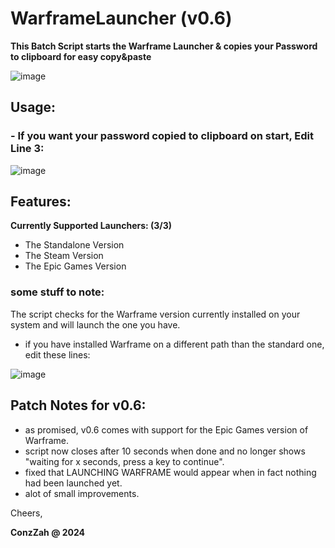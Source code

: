 # WarframeLauncher (v0.6)
**This Batch Script starts the Warframe Launcher &amp; copies your Password to clipboard for easy copy&amp;paste**

![image](https://github.com/ConzZah/WarframeLauncher/assets/69615452/473b4d24-0122-4da4-9b90-6b0025e94edd)


## Usage:
### - If you want your password copied to clipboard on start, Edit Line 3: 

![image](https://github.com/ConzZah/WarframeLauncher/assets/69615452/c8a5dc8d-07d6-4eea-9b90-707d6cd58210)


## Features:
**Currently Supported Launchers: (3/3)**
- The Standalone Version
- The Steam Version
- The Epic Games Version


### some stuff to note:
The script checks for the Warframe version currently installed on your system and will launch the one you have.
- if you have installed Warframe on a different path than the standard one, edit these lines:

![image](https://github.com/ConzZah/WarframeLauncher/assets/69615452/1b77a585-d9ef-47be-900a-8643536c93ab)


## Patch Notes for v0.6:
- as promised, v0.6 comes with support for the Epic Games version of Warframe.
- script now closes after 10 seconds when done and no longer shows "waiting for x seconds, press a key to continue".
- fixed that LAUNCHING WARFRAME would appear when in fact nothing had been launched yet.
- alot of small improvements. 


Cheers,

**ConzZah @ 2024**
